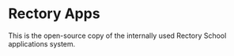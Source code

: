 # Rectory Apps

This is the open-source copy of the internally used Rectory School applications system.